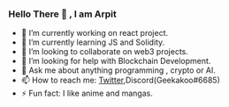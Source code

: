### Hello There 👋 , I am Arpit 

- 🔭 I’m currently working on react project.
- 🌱 I’m currently learning JS and Solidity.
- 👯 I’m looking to collaborate on web3 projects.
- 🤔 I’m looking for help with Blockchain Development.
- 💬 Ask me about anything programming , crypto or AI.
- 📫 How to reach me: [Twitter](https://twitter.com/arpitingle),Discord(Geekakoo#6685)
- ⚡ Fun fact: I like anime and mangas.

